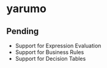 # yarumo

## Pending

- Support for Expression Evaluation
- Support for Business Rules
- Support for Decision Tables
